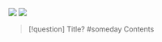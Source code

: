 



![](https://i.imgur.com/eroYgy5.png)
![](https://i.imgur.com/eWBCvJf.png)




> [!question] Title?  #someday 
> Contents
